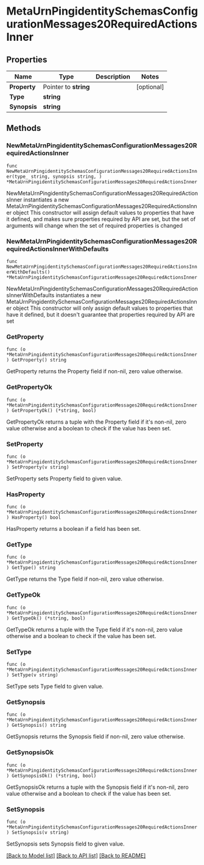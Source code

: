 # MetaUrnPingidentitySchemasConfigurationMessages20RequiredActionsInner

## Properties

Name | Type | Description | Notes
------------ | ------------- | ------------- | -------------
**Property** | Pointer to **string** |  | [optional] 
**Type** | **string** |  | 
**Synopsis** | **string** |  | 

## Methods

### NewMetaUrnPingidentitySchemasConfigurationMessages20RequiredActionsInner

`func NewMetaUrnPingidentitySchemasConfigurationMessages20RequiredActionsInner(type_ string, synopsis string, ) *MetaUrnPingidentitySchemasConfigurationMessages20RequiredActionsInner`

NewMetaUrnPingidentitySchemasConfigurationMessages20RequiredActionsInner instantiates a new MetaUrnPingidentitySchemasConfigurationMessages20RequiredActionsInner object
This constructor will assign default values to properties that have it defined,
and makes sure properties required by API are set, but the set of arguments
will change when the set of required properties is changed

### NewMetaUrnPingidentitySchemasConfigurationMessages20RequiredActionsInnerWithDefaults

`func NewMetaUrnPingidentitySchemasConfigurationMessages20RequiredActionsInnerWithDefaults() *MetaUrnPingidentitySchemasConfigurationMessages20RequiredActionsInner`

NewMetaUrnPingidentitySchemasConfigurationMessages20RequiredActionsInnerWithDefaults instantiates a new MetaUrnPingidentitySchemasConfigurationMessages20RequiredActionsInner object
This constructor will only assign default values to properties that have it defined,
but it doesn't guarantee that properties required by API are set

### GetProperty

`func (o *MetaUrnPingidentitySchemasConfigurationMessages20RequiredActionsInner) GetProperty() string`

GetProperty returns the Property field if non-nil, zero value otherwise.

### GetPropertyOk

`func (o *MetaUrnPingidentitySchemasConfigurationMessages20RequiredActionsInner) GetPropertyOk() (*string, bool)`

GetPropertyOk returns a tuple with the Property field if it's non-nil, zero value otherwise
and a boolean to check if the value has been set.

### SetProperty

`func (o *MetaUrnPingidentitySchemasConfigurationMessages20RequiredActionsInner) SetProperty(v string)`

SetProperty sets Property field to given value.

### HasProperty

`func (o *MetaUrnPingidentitySchemasConfigurationMessages20RequiredActionsInner) HasProperty() bool`

HasProperty returns a boolean if a field has been set.

### GetType

`func (o *MetaUrnPingidentitySchemasConfigurationMessages20RequiredActionsInner) GetType() string`

GetType returns the Type field if non-nil, zero value otherwise.

### GetTypeOk

`func (o *MetaUrnPingidentitySchemasConfigurationMessages20RequiredActionsInner) GetTypeOk() (*string, bool)`

GetTypeOk returns a tuple with the Type field if it's non-nil, zero value otherwise
and a boolean to check if the value has been set.

### SetType

`func (o *MetaUrnPingidentitySchemasConfigurationMessages20RequiredActionsInner) SetType(v string)`

SetType sets Type field to given value.


### GetSynopsis

`func (o *MetaUrnPingidentitySchemasConfigurationMessages20RequiredActionsInner) GetSynopsis() string`

GetSynopsis returns the Synopsis field if non-nil, zero value otherwise.

### GetSynopsisOk

`func (o *MetaUrnPingidentitySchemasConfigurationMessages20RequiredActionsInner) GetSynopsisOk() (*string, bool)`

GetSynopsisOk returns a tuple with the Synopsis field if it's non-nil, zero value otherwise
and a boolean to check if the value has been set.

### SetSynopsis

`func (o *MetaUrnPingidentitySchemasConfigurationMessages20RequiredActionsInner) SetSynopsis(v string)`

SetSynopsis sets Synopsis field to given value.



[[Back to Model list]](../README.md#documentation-for-models) [[Back to API list]](../README.md#documentation-for-api-endpoints) [[Back to README]](../README.md)


